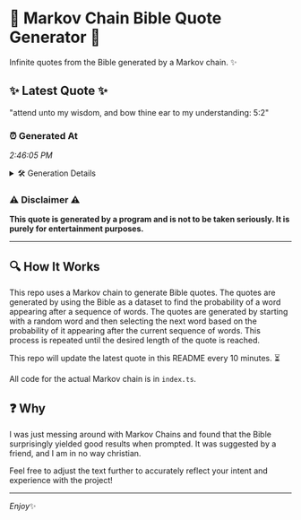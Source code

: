 # 📖 Markov Chain Bible Quote Generator 📖

Infinite quotes from the Bible generated by a Markov chain. ✨

## ✨ Latest Quote ✨
"attend unto my wisdom, and bow thine ear to my understanding: 5:2"

### ⏰ Generated At
*2:46:05 PM*

<details>
    <summary>🛠️ Generation Details</summary>
    <p>
        <strong>🌱 Seed:</strong> attend<br>
        <strong>🔄 Iterations:</strong> 11<br>
        <strong>📜 Context History:</strong><br>[ attend ]: unto<br>[ attend, unto ]: my<br>[ attend, unto, my ]: wisdom,<br>[ attend, unto, my, wisdom, ]: and<br>[ attend, unto, my, wisdom,, and ]: bow<br>[ attend, unto, my, wisdom,, and, bow ]: thine<br>[ unto, my, wisdom,, and, bow, thine ]: ear<br>[ my, wisdom,, and, bow, thine, ear ]: to<br>[ wisdom,, and, bow, thine, ear, to ]: my<br>[ and, bow, thine, ear, to, my ]: understanding:<br>[ bow, thine, ear, to, my, understanding: ]: 5:2<br>
    </p>
</details>

### ⚠️ Disclaimer ⚠️
**This quote is generated by a program and is not to be taken seriously. It is purely for entertainment purposes.**

---

## 🔍 How It Works

This repo uses a Markov chain to generate Bible quotes. The quotes are generated by using the Bible as a dataset to find the probability of a word appearing after a sequence of words. The quotes are generated by starting with a random word and then selecting the next word based on the probability of it appearing after the current sequence of words. This process is repeated until the desired length of the quote is reached.

This repo will update the latest quote in this README every 10 minutes. ⏳

All code for the actual Markov chain is in `index.ts`.

## ❓ Why

I was just messing around with Markov Chains and found that the Bible surprisingly yielded good results when prompted. 
It was suggested by a friend, and I am in no way christian.

Feel free to adjust the text further to accurately reflect your intent and experience with the project!

---

*Enjoy*✨

